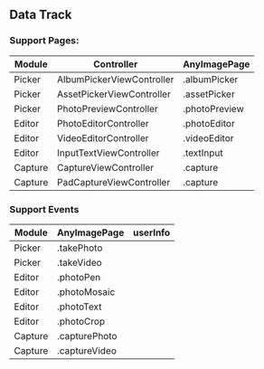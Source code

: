 ## Data Track

### Support Pages:

| Module | Controller | AnyImagePage |
| - | - | - |
| Picker | AlbumPickerViewController | .albumPicker |
| Picker | AssetPickerViewController | .assetPicker |
| Picker | PhotoPreviewController | .photoPreview |
| Editor | PhotoEditorController | .photoEditor |
| Editor | VideoEditorController | .videoEditor |
| Editor | InputTextViewController | .textInput |
| Capture | CaptureViewController | .capture |
| Capture | PadCaptureViewController | .capture |

### Support Events

| Module | AnyImagePage | userInfo |
| - | - | - |
| Picker | .takePhoto |  |
| Picker | .takeVideo |  |
| Editor | .photoPen |  |
| Editor | .photoMosaic |  |
| Editor | .photoText |  |
| Editor | .photoCrop |  |
| Capture | .capturePhoto |  |
| Capture | .captureVideo |  |